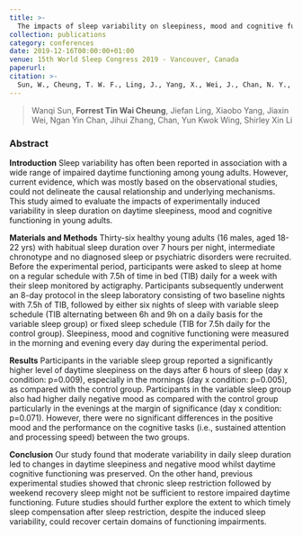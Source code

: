 ```yaml
---
title: >-
  The impacts of sleep variability on sleepiness, mood and cognitive functioning in young adults: an experimental study
collection: publications
category: conferences
date: 2019-12-16T00:00:00+01:00
venue: 15th World Sleep Congress 2019 - Vancouver, Canada
paperurl:
citation: >-
  Sun, W., Cheung, T. W. F., Ling, J., Yang, X., Wei, J., Chan, N. Y., ... & Li, S. X. (2019). The impacts of sleep variability on sleepiness, mood and cognitive functioning in young adults: an experimental study. Sleep Medicine, 64, S367.
---
```

> Wanqi Sun, **Forrest Tin Wai Cheung**, Jiefan Ling, Xiaobo Yang, Jiaxin Wei, Ngan Yin Chan, Jihui Zhang, Chan, Yun Kwok Wing, Shirley Xin Li

### Abstract

**Introduction** Sleep variability has often been reported in association with a wide range of impaired daytime functioning among young adults. However, current evidence, which was mostly based on the observational studies, could not delineate the causal relationship and underlying mechanisms. This study aimed to evaluate the impacts of experimentally induced variability in sleep duration on daytime sleepiness, mood and cognitive functioning in young adults.

**Materials and Methods** Thirty-six healthy young adults (16 males, aged 18-22 yrs) with habitual sleep duration over 7 hours per night, intermediate chronotype and no diagnosed sleep or psychiatric disorders were recruited. Before the experimental period, participants were asked to sleep at home on a regular schedule with 7.5h of time in bed (TIB) daily for a week with their sleep monitored by actigraphy. Participants subsequently underwent an 8-day protocol in the sleep laboratory consisting of two baseline nights with 7.5h of TIB, followed by either six nights of sleep with variable sleep schedule (TIB alternating between 6h and 9h on a daily basis for the variable sleep group) or fixed sleep schedule (TIB for 7.5h daily for the control group). Sleepiness, mood and cognitive functioning were measured in the morning and evening every day during the experimental period.

**Results** Participants in the variable sleep group reported a significantly higher level of daytime sleepiness on the days after 6 hours of sleep (day x condition: p=0.009), especially in the mornings (day x condition: p=0.005), as compared with the control group. Participants in the variable sleep group also had higher daily negative mood as compared with the control group particularly in the evenings at the margin of significance (day x condition: p=0.071). However, there were no significant differences in the positive mood and the performance on the cognitive tasks (i.e., sustained attention and processing speed) between the two groups.

**Conclusion** Our study found that moderate variability in daily sleep duration led to changes in daytime sleepiness and negative mood whilst daytime cognitive functioning was preserved. On the other hand, previous experimental studies showed that chronic sleep restriction followed by weekend recovery sleep might not be sufficient to restore impaired daytime functioning. Future studies should further explore the extent to which timely sleep compensation after sleep restriction, despite the induced sleep variability, could recover certain domains of functioning impairments.